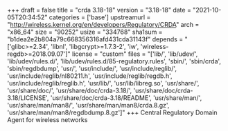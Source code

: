 +++
draft = false
title = "crda 3.18-18"
version = "3.18-18"
date = "2021-10-05T20:34:52"
categories = ['base']
upstreamurl = "http://wireless.kernel.org/en/developers/Regulatory/CRDA"
arch = "x86_64"
size = "90252"
usize = "334768"
sha1sum = "b1dea2e2b804a79c668356316afd431cda31143f"
depends = "['glibc>=2.34', 'libnl', 'libgcrypt>=1.7.3-2', 'iw', 'wireless-regdb>=2018.09.07']"
license = "custom"
files = "['lib/', 'lib/udev/', 'lib/udev/rules.d/', 'lib/udev/rules.d/85-regulatory.rules', 'sbin/', 'sbin/crda', 'sbin/regdbdump', 'usr/', 'usr/include/', 'usr/include/reglib/', 'usr/include/reglib/nl80211.h', 'usr/include/reglib/regdb.h', 'usr/include/reglib/reglib.h', 'usr/lib/', 'usr/lib/libreg.so', 'usr/share/', 'usr/share/doc/', 'usr/share/doc/crda-3.18/', 'usr/share/doc/crda-3.18/LICENSE', 'usr/share/doc/crda-3.18/README', 'usr/share/man/', 'usr/share/man/man8/', 'usr/share/man/man8/crda.8.gz', 'usr/share/man/man8/regdbdump.8.gz']"
+++
Central Regulatory Domain Agent for wireless networks